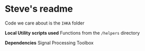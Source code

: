 # Steve's readme
Code we care about is the `IHKA` folder

**Local Utility scripts used**
Functions from the `/helpers` directory

**Dependencies**
Signal Processing Toolbox
